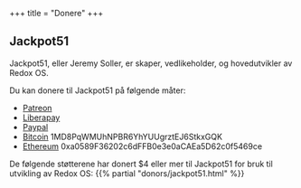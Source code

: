 +++
title = "Donere"
+++

## Jackpot51

Jackpot51, eller Jeremy Soller, er skaper, vedlikeholder, og hovedutvikler av Redox OS.

Du kan donere til Jackpot51 på følgende måter:

- [Patreon](https://www.patreon.com/redox_os)
- [Liberapay](https://liberapay.com/redox_os)
- [Paypal](https://www.paypal.me/redoxos)
- [Bitcoin](bitcoin:1MD8PqWMUhNPBR6YhYUUgrztEJ6StkxGQK) 1MD8PqWMUhNPBR6YhYUUgrztEJ6StkxGQK
- [Ethereum](ethereum:0xa0589F36202c6dFFB0e3e0aCAEa5D62c0f5469ce) 0xa0589F36202c6dFFB0e3e0aCAEa5D62c0f5469ce

De følgende støtterene har donert $4 eller mer til Jackpot51 for bruk til utvikling av Redox OS:
{{% partial "donors/jackpot51.html" %}}
